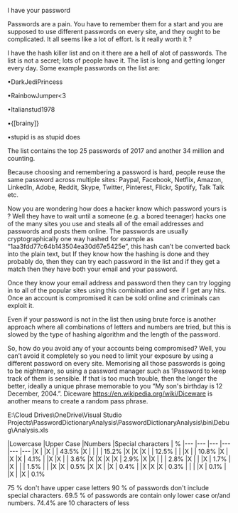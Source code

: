 

I have your password





Passwords are a pain. You have to remember them for a start and you are supposed to use different passwords on every site, and they ought to be complicated. It all seems like a lot of effort. Is it really worth it ? 

I have the hash killer list and on it there are a hell of alot of passwords. The list is not a secret; lots of people have it. The list is long and getting longer every day. Some example passwords on the list are:

•DarkJediPrincess


•RainbowJumper<3


•Italianstud1978


•{[brainy]}


•stupid is as stupid does


The list contains the top 25 passwords of 2017 and another 34 million and counting.

Because choosing and remembering a password is hard, people reuse the same password across multiple sites: Paypal, Facebook, Netflix, Amazon, LinkedIn, Adobe, Reddit, Skype, Twitter, Pinterest, Flickr, Spotify, Talk Talk etc.

Now you are wondering how does a hacker know which password yours is ? Well they have to wait until a someone (e.g. a bored teenager) hacks one of the many sites you use and steals all of the email addresses and passwords and posts them online. The passwords are usually cryptographically one way hashed for example as “1aa3fdd77c64b143504ea30d67e5425e”, this hash can’t be converted back into the plain text, but If they know how the hashing is done and they probably do, then they can try each password in the list and if they get a match then they have both your email and your password. 

Once they know your email address and password then they can try logging in to all of the popular sites using this combination and see if I get any hits. Once an account is compromised it can be sold online and criminals can exploit it.

Even if your password is not in the list then using brute force is another approach where all combinations of letters and numbers are tried, but this is slowed by the type of hashing algorithm and the length of the password.

So, how do you avoid any of your accounts being compromised? Well, you can’t avoid it completely so you need to limit your exposure by using a different password on every site. Memorising all those passwords is going to be nightmare, so using a password manager such as 1Password to keep track of them is sensible. If that is too much trouble, then the longer the better, ideally a unique phrase memorable to you “My son's birthday is 12 December, 2004.”. Diceware https://en.wikipedia.org/wiki/Diceware is another means to create a random pass phrase.


E:\Cloud Drives\OneDrive\Visual Studio Projects\PasswordDictionaryAnalysis\PasswordDictionaryAnalysis\bin\Debug\Analysis.xls


|Lowercase	|Upper Case	|Numbers	|Special characters	| %
|---	|---	|---	|---	|---	|---
|X	|	|X	| | 	43.5%
|X	|	|	| | 	15.2%
|X	|X	|X	| | 	12.5%
|	|	|X	| | 	10.8%
|X	|	|X	|X | 	4.1%
|	|X	|X	| | 	3.6%
|X	|X	|X	|X | 	2.9%
|X	|X	|	| | 	2.8%
|X	|	|	|X | 	1.7%
|	|X	|	| | 	1.5%
|	|	|X	|X | 	0.5%
|X	|X	|	|X | 	0.4%
|	|X	|X	|X | 	0.3%
|	|	|	|X | 	0.1%
|	|X	|	|X | 	0.1%

75 % don't have upper case letters
90 % of passwords don't include special characters.
69.5 % of passwords are contain only lower case or/and numbers.
74.4% are 10 characters of less